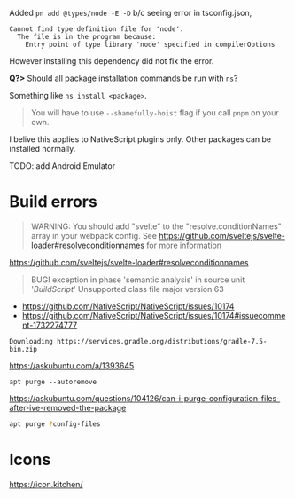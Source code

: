 Added `pn add @types/node -E -D` b/c seeing error in tsconfig.json,

```
Cannot find type definition file for 'node'.
  The file is in the program because:
    Entry point of type library 'node' specified in compilerOptions
```

However installing this dependency did not fix the error.

**Q?>** Should all package installation commands be run with `ns`?

Something like `ns install <package>`.

> You will have to use `--shamefully-hoist` flag if you call `pnpm` on your own.

I belive this applies to NativeScript plugins only. Other packages can be installed normally.

TODO: add Android Emulator

# Build errors

> WARNING: You should add "svelte" to the "resolve.conditionNames" array in your webpack config. See https://github.com/sveltejs/svelte-loader#resolveconditionnames for more information

https://github.com/sveltejs/svelte-loader#resolveconditionnames

> BUG! exception in phase 'semantic analysis' in source unit '_BuildScript_' Unsupported class file major version 63

- https://github.com/NativeScript/NativeScript/issues/10174
- https://github.com/NativeScript/NativeScript/issues/10174#issuecomment-1732274777

```
Downloading https://services.gradle.org/distributions/gradle-7.5-bin.zip
```

https://askubuntu.com/a/1393645

```
apt purge --autoremove
```

https://askubuntu.com/questions/104126/can-i-purge-configuration-files-after-ive-removed-the-package

```bash
apt purge ?config-files
```

# Icons

https://icon.kitchen/
